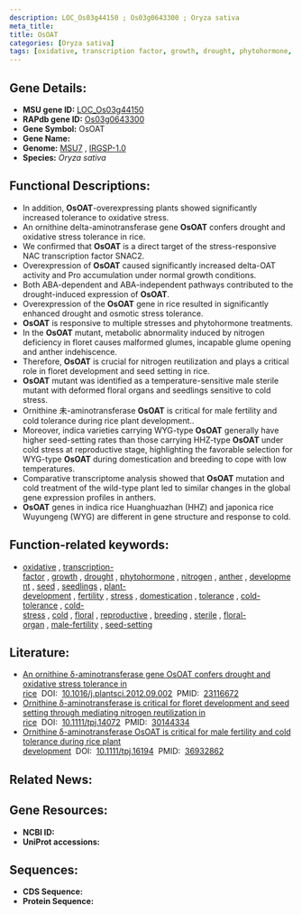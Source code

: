 ```yaml
---
description: LOC_Os03g44150 ; Os03g0643300 ; Oryza sativa
meta_title:
title: OsOAT
categories: [Oryza sativa]
tags: [oxidative, transcription factor, growth, drought, phytohormone, nitrogen, anther, development, seed, seedlings, plant development, fertility, stress, domestication, tolerance, cold tolerance, cold stress, cold, floral, reproductive, breeding, sterile, floral organ, male fertility, seed-setting]
---
```


## Gene Details:
- **MSU gene ID:** [LOC_Os03g44150](http://rice.uga.edu/cgi-bin/ORF_infopage.cgi?orf=LOC_Os03g44150)  
- **RAPdb gene ID:** [Os03g0643300](https://rapdb.dna.affrc.go.jp/locus/?name=Os03g0643300)  
- **Gene Symbol:** OsOAT
- **Gene Name:**
- **Genome:**  [MSU7](http://rice.uga.edu/)&nbsp;,&nbsp;[IRGSP-1.0](https://rapdb.dna.affrc.go.jp/download/irgsp1.html)
- **Species:** *Oryza sativa*

## Functional Descriptions:
   - In addition, **OsOAT**-overexpressing plants showed significantly increased tolerance to oxidative stress.
   - An ornithine delta-aminotransferase gene **OsOAT** confers drought and oxidative stress tolerance in rice.
   - We confirmed that **OsOAT** is a direct target of the stress-responsive NAC transcription factor SNAC2.
   - Overexpression of **OsOAT** caused significantly increased delta-OAT activity and Pro accumulation under normal growth conditions.
   - Both ABA-dependent and ABA-independent pathways contributed to the drought-induced expression of **OsOAT**.
   - Overexpression of the **OsOAT** gene in rice resulted in significantly enhanced drought and osmotic stress tolerance.
   - **OsOAT** is responsive to multiple stresses and phytohormone treatments.
   - In the **OsOAT** mutant, metabolic abnormality induced by nitrogen deficiency in floret causes malformed glumes, incapable glume opening and anther indehiscence.
   - Therefore, **OsOAT** is crucial for nitrogen reutilization and plays a critical role in floret development and seed setting in rice.
   - **OsOAT** mutant was identified as a temperature-sensitive male sterile mutant with deformed floral organs and seedlings sensitive to cold stress.
   - Ornithine 未-aminotransferase **OsOAT** is critical for male fertility and cold tolerance during rice plant development..
   - Moreover, indica varieties carrying WYG-type **OsOAT** generally have higher seed-setting rates than those carrying HHZ-type **OsOAT** under cold stress at reproductive stage, highlighting the favorable selection for WYG-type **OsOAT** during domestication and breeding to cope with low temperatures.
   - Comparative transcriptome analysis showed that **OsOAT** mutation and cold treatment of the wild-type plant led to similar changes in the global gene expression profiles in anthers.
   - **OsOAT** genes in indica rice Huanghuazhan (HHZ) and japonica rice Wuyungeng (WYG) are different in gene structure and response to cold.

## Function-related keywords:
   - [oxidative](/tags/oxidative/)&nbsp;,&nbsp;[transcription-factor](/tags/transcription-factor/)&nbsp;,&nbsp;[growth](/tags/growth/)&nbsp;,&nbsp;[drought](/tags/drought/)&nbsp;,&nbsp;[phytohormone](/tags/phytohormone/)&nbsp;,&nbsp;[nitrogen](/tags/nitrogen/)&nbsp;,&nbsp;[anther](/tags/anther/)&nbsp;,&nbsp;[development](/tags/development/)&nbsp;,&nbsp;[seed](/tags/seed/)&nbsp;,&nbsp;[seedlings](/tags/seedlings/)&nbsp;,&nbsp;[plant-development](/tags/plant-development/)&nbsp;,&nbsp;[fertility](/tags/fertility/)&nbsp;,&nbsp;[stress](/tags/stress/)&nbsp;,&nbsp;[domestication](/tags/domestication/)&nbsp;,&nbsp;[tolerance](/tags/tolerance/)&nbsp;,&nbsp;[cold-tolerance](/tags/cold-tolerance/)&nbsp;,&nbsp;[cold-stress](/tags/cold-stress/)&nbsp;,&nbsp;[cold](/tags/cold/)&nbsp;,&nbsp;[floral](/tags/floral/)&nbsp;,&nbsp;[reproductive](/tags/reproductive/)&nbsp;,&nbsp;[breeding](/tags/breeding/)&nbsp;,&nbsp;[sterile](/tags/sterile/)&nbsp;,&nbsp;[floral-organ](/tags/floral-organ/)&nbsp;,&nbsp;[male-fertility](/tags/male-fertility/)&nbsp;,&nbsp;[seed-setting](/tags/seed-setting/)

## Literature:
   - [An ornithine δ-aminotransferase gene OsOAT confers drought and oxidative stress tolerance in rice](https://www.doi.org/10.1016/j.plantsci.2012.09.002)&nbsp;&nbsp;DOI:&nbsp;&nbsp;[10.1016/j.plantsci.2012.09.002](https://www.doi.org/10.1016/j.plantsci.2012.09.002)&nbsp;&nbsp;PMID:&nbsp;&nbsp;[23116672](https://pubmed.ncbi.nlm.nih.gov/23116672/)
   - [Ornithine δ-aminotransferase is critical for floret development and seed setting through mediating nitrogen reutilization in rice](https://www.doi.org/10.1111/tpj.14072)&nbsp;&nbsp;DOI:&nbsp;&nbsp;[10.1111/tpj.14072](https://www.doi.org/10.1111/tpj.14072)&nbsp;&nbsp;PMID:&nbsp;&nbsp;[30144334](https://pubmed.ncbi.nlm.nih.gov/30144334/)
   - [Ornithine δ-aminotransferase OsOAT is critical for male fertility and cold tolerance during rice plant development](https://www.doi.org/10.1111/tpj.16194)&nbsp;&nbsp;DOI:&nbsp;&nbsp;[10.1111/tpj.16194](https://www.doi.org/10.1111/tpj.16194)&nbsp;&nbsp;PMID:&nbsp;&nbsp;[36932862](https://pubmed.ncbi.nlm.nih.gov/36932862/)

## Related News:

## Gene Resources:
- **NCBI ID:**  []()
- **UniProt accessions:** [](https://www.uniprot.org/uniprotkb//entry)

## Sequences:
- **CDS Sequence:**
- **Protein Sequence:**
